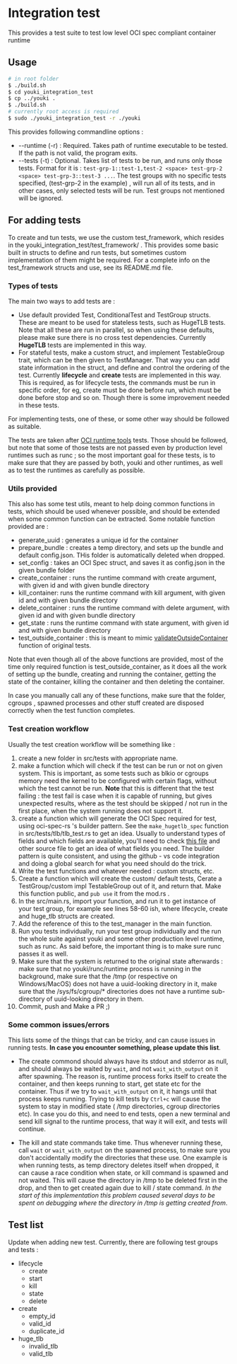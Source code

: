 # Integration test

This provides a test suite to test low level OCI spec compliant container runtime

## Usage

```sh
# in root folder
$ ./build.sh
$ cd youki_integration_test
$ cp ../youki .
$ ./build.sh
# currently root access is required
$ sudo ./youki_integration_test -r ./youki
```

This provides following commandline options :

- --runtime (-r) : Required. Takes path of runtime executable to be tested. If the path is not valid, the program exits.
- --tests (-t) : Optional. Takes list of tests to be run, and runs only those tests. Format for it is : `test-grp-1::test-1,test-2 <space> test-grp-2 <space> test-grp-3::test-3 ...`. The test groups with no specific tests specified, (test-grp-2 in the example) , will run all of its tests, and in other cases, only selected tests will be run. Test groups not mentioned will be ignored.

## For adding tests

To create and tun tests, we use the custom test_framework, which resides in the youki_integration_test/test_framework/ .
This provides some basic built in structs to define and run tests, but sometimes custom implementation of them might be required. For a complete info on the test_framework structs and use, see its README.md file.

### Types of tests

The main two ways to add tests are :

- Use default provided Test, ConditionalTest and TestGroup structs. These are meant to be used for stateless tests, such as HugeTLB tests. Note that all these are run in parallel, so when using these defaults, please make sure there is no cross test dependencies. Currently **HugeTLB** tests are implemented in this way.
- For stateful tests, make a custom struct, and implement TestableGroup trait, which can be then given to TestManager. That way you can add state information in the struct, and define and control the ordering of the test. Currently **lifecycle** and **create** tests are implemented in this way. This is required, as for lifecycle tests, the commands must be run in specific order, for eg, create must be done before run, which must be done before stop and so on. Though there is some improvement needed in these tests.

For implementing tests, one of these, or some other way should be followed as suitable.

The tests are taken after [OCI runtime tools](https://github.com/opencontainers/runtime-tools/tree/master/validation) tests. Those should be followed, but note that some of those tests are not passed even by production level runtimes such as runc ; so the most important goal for these tests, is to make sure that they are passed by both, youki and other runtimes, as well as to test the runtimes as carefully as possible.

### Utils provided

This also has some test utils, meant to help doing common functions in tests, which should be used whenever possible, and should be extended when some common function can be extracted. Some notable function provided are :

- generate_uuid : generates a unique id for the container
- prepare_bundle : creates a temp directory, and sets up the bundle and default config.json. THis folder is automatically deleted when dropped.
- set_config : takes an OCI Spec struct, and saves it as config.json in the given bundle folder
- create_container : runs the runtime command with create argument, with given id and with given bundle directory
- kill_container: runs the runtime command with kill argument, with given id and with given bundle directory
- delete_container : runs the runtime command with delete argument, with given id and with given bundle directory
- get_state : runs the runtime command with state argument, with given id and with given bundle directory
- test_outside_container : this is meant to mimic [validateOutsideContainer](https://github.com/opencontainers/runtime-tools/blob/59cdde06764be8d761db120664020f0415f36045/validation/util/test.go#L263) function of original tests.

Note that even though all of the above functions are provided, most of the time only required function is test_outside_container, as it does all the work of setting up the bundle, creating and running the container, getting the state of the container, killing the container and then deleting the container.

In case you manually call any of these functions, make sure that the folder, cgroups , spawned processes and other stuff created are disposed correctly when the test function completes.

### Test creation workflow

Usually the test creation workflow will be something like :

1. create a new folder in src/tests with appropriate name.
2. make a function which will check if the test can be run or not on given system. This is important, as some tests such as blkio or cgroups memory need the kernel to be configured with certain flags, without which the test cannot be run. **Note** that this is different that the test failing : the test fail is case when it is capable of running, but gives unexpected results, where as the test should be skipped / not run in the first place, when the system running does not support it.
3. create a function which will generate the OCI Spec required for test, using oci-spec-rs 's builder pattern. See the `make_hugetlb_spec` function in src/tests/tlb/tlb_test.rs to get an idea. Usually to understand types of fields and which fields are available, you'll need to check [this file](https://github.com/containers/oci-spec-rs/blob/main/src/runtime/linux.rs) and other source file to get an idea of what fields you need. The builder pattern is quite consistent, and using the github - vs code integration and doing a global search for what you need should do the trick.
4. Write the test functions and whatever needed : custom structs, etc.
5. Create a function which will create the custom/ default tests, Cerate a TestGroup/custom impl TestableGroup out of it, and return that. Make this function public, and `pub use` it from the mod.rs .
6. In the src/main.rs, import your function, and run it to get instance of your test group, for example see lines 58-60 ish, where lifecycle, create and huge_tlb structs are created.
7. Add the reference of this to the test_manager in the main function.
8. Run you tests individually, run your test group individually and the run the whole suite against youki and some other production level runtime, such as runc. As said before, the important thing is to make sure runc passes it as well.
9. Make sure that the system is returned to the original state afterwards : make sure that no youki/runc/runtime process is running in the background, make sure that the /tmp (or respective on Windows/MacOS) does not have a uuid-looking directory in it, make sure that the /sys/fs/cgroup/\* directories does not have a runtime sub-directory of uuid-looking directory in them.
10. Commit, push and Make a PR ;)

### Some common issues/errors

This lists some of the things that can be tricky, and can cause issues in running tests. **In case you encounter something, please update this list**.

- The create commond should always have its stdout and stderror as null, and should always be waited by `wait`, and not `wait_with_output` on it after spawning. The reason is, runtime process forks itself to create the container, and then keeps running to start, get state etc for the container. Thus if we try to `wait_with_output` on it, it hangs until that process keeps running. Trying to kill tests by `Ctrl+c` will cause the system to stay in modified state ( /tmp directories, cgroup directories etc). In case you do this, and need to end tests, open a new terminal and send kill signal to the runtime process, that way it will exit, and tests will continue.

- The kill and state commands take time. Thus whenever running these, call `wait` or `wait_with_output` on the spawned process, to make sure you don't accidentally modify the directories that these use. One example is when running tests, as temp directory deletes itself when dropped, it can cause a race condition when state, or kill command is spawned and not waited. This will cause the directory in /tmp to be deleted first in the drop, and then to get created again due to kill / state command. _In the start of this implementation this problem caused several days to be spent on debugging where the directory in /tmp is getting created from_.

## Test list

Update when adding new test.
Currently, there are following test groups and tests :

- lifecycle
  - create
  - start
  - kill
  - state
  - delete
- create
  - empty_id
  - valid_id
  - duplicate_id
- huge_tlb
  - invalid_tlb
  - valid_tlb
